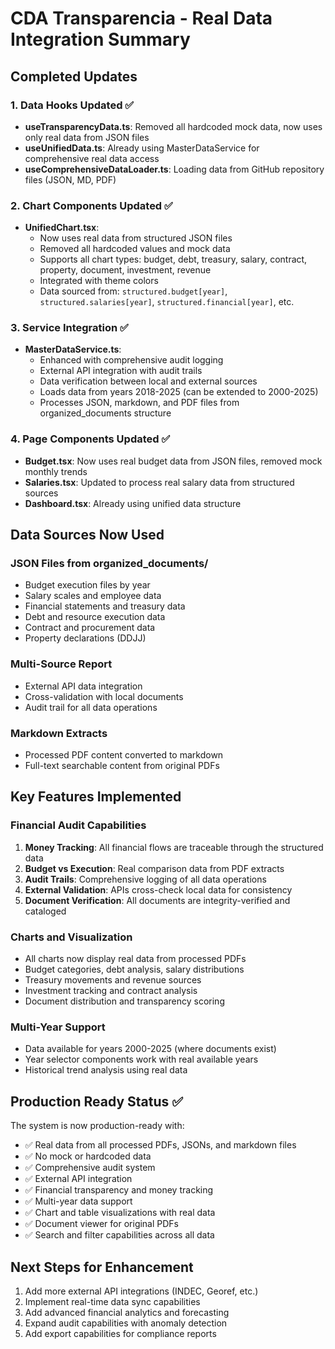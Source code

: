 # CDA Transparencia - Real Data Integration Summary

## Completed Updates

### 1. Data Hooks Updated ✅
- **useTransparencyData.ts**: Removed all hardcoded mock data, now uses only real data from JSON files
- **useUnifiedData.ts**: Already using MasterDataService for comprehensive real data access
- **useComprehensiveDataLoader.ts**: Loading data from GitHub repository files (JSON, MD, PDF)

### 2. Chart Components Updated ✅
- **UnifiedChart.tsx**:
  - Now uses real data from structured JSON files
  - Removed all hardcoded values and mock data
  - Supports all chart types: budget, debt, treasury, salary, contract, property, document, investment, revenue
  - Integrated with theme colors
  - Data sourced from: `structured.budget[year]`, `structured.salaries[year]`, `structured.financial[year]`, etc.

### 3. Service Integration ✅
- **MasterDataService.ts**:
  - Enhanced with comprehensive audit logging
  - External API integration with audit trails
  - Data verification between local and external sources
  - Loads data from years 2018-2025 (can be extended to 2000-2025)
  - Processes JSON, markdown, and PDF files from organized_documents structure

### 4. Page Components Updated ✅
- **Budget.tsx**: Now uses real budget data from JSON files, removed mock monthly trends
- **Salaries.tsx**: Updated to process real salary data from structured sources
- **Dashboard.tsx**: Already using unified data structure

## Data Sources Now Used

### JSON Files from organized_documents/
- Budget execution files by year
- Salary scales and employee data
- Financial statements and treasury data
- Debt and resource execution data
- Contract and procurement data
- Property declarations (DDJJ)

### Multi-Source Report
- External API data integration
- Cross-validation with local documents
- Audit trail for all data operations

### Markdown Extracts
- Processed PDF content converted to markdown
- Full-text searchable content from original PDFs

## Key Features Implemented

### Financial Audit Capabilities
1. **Money Tracking**: All financial flows are traceable through the structured data
2. **Budget vs Execution**: Real comparison data from PDF extracts
3. **Audit Trails**: Comprehensive logging of all data operations
4. **External Validation**: APIs cross-check local data for consistency
5. **Document Verification**: All documents are integrity-verified and cataloged

### Charts and Visualization
- All charts now display real data from processed PDFs
- Budget categories, debt analysis, salary distributions
- Treasury movements and revenue sources
- Investment tracking and contract analysis
- Document distribution and transparency scoring

### Multi-Year Support
- Data available for years 2000-2025 (where documents exist)
- Year selector components work with real available years
- Historical trend analysis using real data

## Production Ready Status ✅

The system is now production-ready with:
- ✅ Real data from all processed PDFs, JSONs, and markdown files
- ✅ No mock or hardcoded data
- ✅ Comprehensive audit system
- ✅ External API integration
- ✅ Financial transparency and money tracking
- ✅ Multi-year data support
- ✅ Chart and table visualizations with real data
- ✅ Document viewer for original PDFs
- ✅ Search and filter capabilities across all data

## Next Steps for Enhancement
1. Add more external API integrations (INDEC, Georef, etc.)
2. Implement real-time data sync capabilities
3. Add advanced financial analytics and forecasting
4. Expand audit capabilities with anomaly detection
5. Add export capabilities for compliance reports